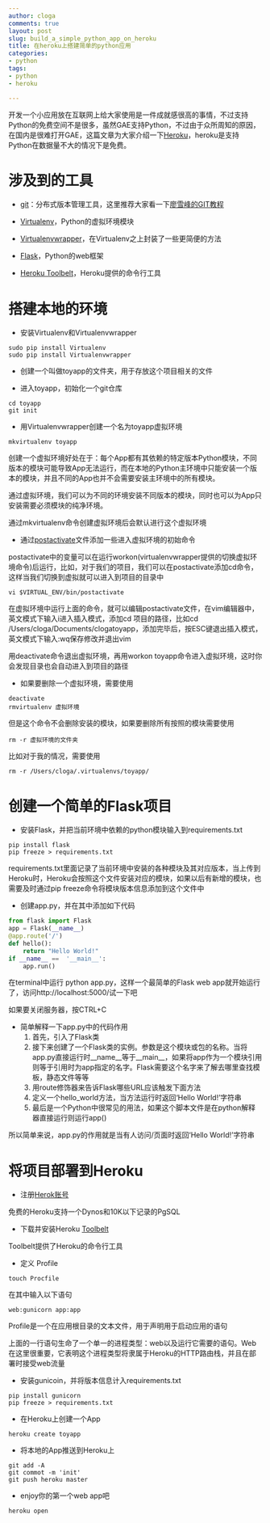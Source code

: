 ```yaml
---
author: cloga
comments: true
layout: post
slug: build_a_simple_python_app_on_heroku
title: 在heroku上搭建简单的python应用
categories:
- python
tags:
- python
- heroku

---
```

开发一个小应用放在互联网上给大家使用是一件成就感很高的事情，不过支持Python的免费空间不是很多，虽然GAE支持Python，不过由于众所周知的原因，在国内是很难打开GAE，这篇文章为大家介绍一下[Heroku](https://www.heroku.com/)，heroku是支持Python在数据量不大的情况下是免费。

# 涉及到的工具
* [git](http://www.liaoxuefeng.com/wiki/0013739516305929606dd18361248578c67b8067c8c017b000)：分布式版本管理工具，这里推荐大家看一下[廖雪峰的GIT教程]((http://www.liaoxuefeng.com/wiki/0013739516305929606dd18361248578c67b8067c8c017b000))

* [Virtualenv](http://www.virtualenv.org/en/latest/)，Python的虚拟环境模块

* [Virtualenvwrapper](http://virtualenvwrapper.readthedocs.org/en/latest/)，在Virtualenv之上封装了一些更简便的方法

* [Flask](http://flask.pocoo.org/)，Python的web框架

* [Heroku Toolbelt](https://devcenter.heroku.com/articles/getting-started-with-python#set-up)，Heroku提供的命令行工具

# 搭建本地的环境

* 安装Virtualenv和Virtualenvwrapper

```
sudo pip install Virtualenv
sudo pip install Virtualenvwrapper
```


* 创建一个叫做toyapp的文件夹，用于存放这个项目相关的文件

* 进入toyapp，初始化一个git仓库

```
cd toyapp
git init
```

* 用Virtualenvwrapper创建一个名为toyapp虚拟环境

```
mkvirtualenv toyapp
```

创建一个虚拟环境好处在于：每个App都有其依赖的特定版本Python模块，不同版本的模块可能导致App无法运行，而在本地的Python主环境中只能安装一个版本的模块，并且不同的App也并不会需要安装主环境中的所有模块。

通过虚拟环境，我们可以为不同的环境安装不同版本的模块，同时也可以为App只安装需要必须模块的纯净环境。

通过mkvirtualenv命令创建虚拟环境后会默认进行这个虚拟环境

* 通过[postactivate](http://virtualenvwrapper.readthedocs.org/en/latest/scripts.html#scripts-postactivate)文件添加一些进入虚拟环境的初始命令

postactivate中的变量可以在运行workon(virtualenvwrapper提供的切换虚拟环境命令)后运行，比如，对于我们的项目，我们可以在postactivate添加cd命令，这样当我们切换到虚拟就可以进入到项目的目录中

```
vi $VIRTUAL_ENV/bin/postactivate
```

在虚拟环境中运行上面的命令，就可以编辑postactivate文件，在vim编辑器中，英文模式下输入i进入插入模式，添加cd 项目的路径，比如cd /Users/cloga/Documents/clogatoyapp，添加完毕后，按ESC键退出插入模式，英文模式下输入:wq保存修改并退出vim

用deactivate命令退出虚拟环境，再用workon toyapp命令进入虚拟环境，这时你会发现目录也会自动进入到项目的路径

* 如果要删除一个虚拟环境，需要使用

```
deactivate
rmvirtualenv 虚拟环境
```

但是这个命令不会删除安装的模块，如果要删除所有按照的模块需要使用

```
rm -r 虚拟环境的文件夹
```

比如对于我的情况，需要使用

```
rm -r /Users/cloga/.virtualenvs/toyapp/
```

# 创建一个简单的Flask项目

* 安装Flask，并把当前环境中依赖的python模块输入到requirements.txt

```
pip install flask
pip freeze > requirements.txt
```

requirements.txt里面记录了当前环境中安装的各种模块及其对应版本，当上传到Heroku时，Heroku会按照这个文件安装对应的模块，如果以后有新增的模块，也需要及时通过pip freeze命令将模块版本信息添加到这个文件中

* 创建app.py，并在其中添加如下代码

``` python
from flask import Flask
app = Flask(__name__)
@app.route('/')
def hello():
	return "Hello World!"
if __name__ == 	'__main__':
	app.run()
```

在terminal中运行 python app.py，这样一个最简单的Flask web app就开始运行了，访问http://localhost:5000/试一下吧

如果要关闭服务器，按CTRL+C

* 简单解释一下app.py中的代码作用
	1. 首先，引入了Flask类
	2. 接下来创建了一个Flask类的实例。参数是这个模块或包的名称。当将app.py直接运行时__name\_\_等于\_\_main\_\_，如果将app作为一个模块引用则等于引用时为app指定的名字。Flask需要这个名字来了解去哪里查找模板，静态文件等等
	3. 用route修饰器来告诉Flask哪些URL应该触发下面方法
	4. 定义一个hello_world方法，当方法运行时返回‘Hello World!’字符串
	5. 最后是一个Python中很常见的用法，如果这个脚本文件是在python解释器直接运行则运行app()
	
所以简单来说，app.py的作用就是当有人访问/页面时返回‘Hello World!’字符串

# 将项目部署到Heroku

* 注册[Herok账号](https://www.heroku.com/)

免费的Heroku支持一个Dynos和10K以下记录的PgSQL

* 下载并安装Heroku [Toolbelt](https://toolbelt.heroku.com/)

Toolbelt提供了Heroku的命令行工具

* 定义 Profile

```
touch Procfile
```

在其中输入以下语句

```
web:gunicorn app:app
```

Profile是一个在应用根目录的文本文件，用于声明用于启动应用的语句

上面的一行语句生命了一个单一的进程类型：web以及运行它需要的语句。Web在这里很重要，它表明这个进程类型将隶属于Heroku的HTTP路由栈，并且在部署时接受web流量

* 安装gunicoin，并将版本信息计入requirements.txt

```
pip install gunicorn
pip freeze > requirements.txt
```
* 在Heroku上创建一个App

```
heroku create toyapp
```

* 将本地的App推送到Heroku上

```
git add -A
git commot -m 'init'
git push heroku master
```

* enjoy你的第一个web app吧

```
heroku open
```












 
